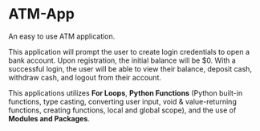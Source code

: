 # ATM-App
An easy to use ATM application. 

This application will prompt the user to create login credentials to open a bank account. Upon registration, the initial balance will be $0. With a successful login, the user will be able to view their balance, deposit cash, withdraw cash, and logout from their account.  

This applications utilizes **For Loops**, **Python Functions** (Python built-in functions, type casting, converting user input, void & value-returning functions, creating functions, local and global scope), and the use of **Modules and Packages**. 
